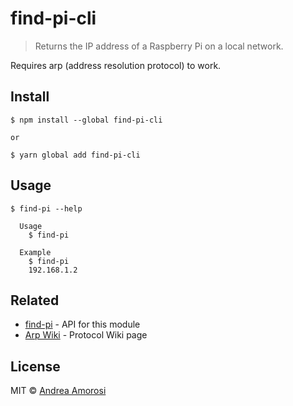 # find-pi-cli

> Returns the IP address of a Raspberry Pi on a local network.

Requires arp (address resolution protocol) to work.

## Install
```
$ npm install --global find-pi-cli

or

$ yarn global add find-pi-cli
```

## Usage
```
$ find-pi --help

  Usage
    $ find-pi

  Example
    $ find-pi
    192.168.1.2
```

## Related
- [find-pi](https://github.com/dreamorosi/find-pi) - API for this module
- [Arp Wiki](https://en.wikipedia.org/wiki/Address_Resolution_Protocol) - Protocol Wiki page

## License
MIT © [Andrea Amorosi](https://dreamorosi.com)
